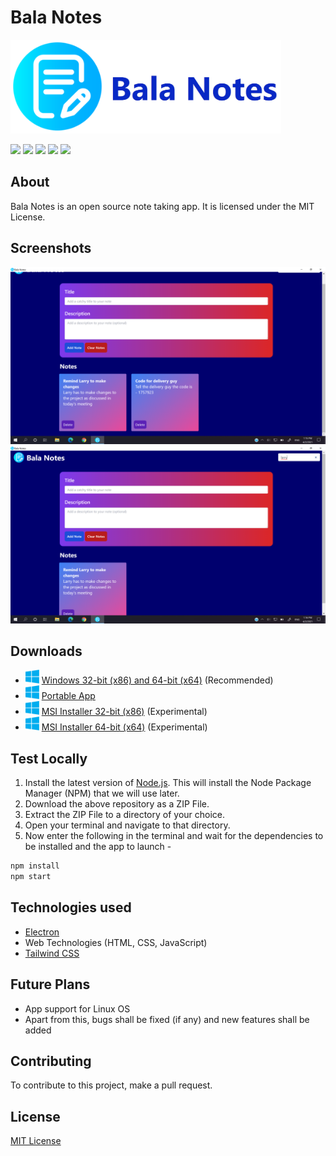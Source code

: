 # Bala Notes

<img src="./screenshots/banner.png" alt="Banner" height="150"/>

<span>![](https://img.shields.io/static/v1?style=for-the-badge&label=Made%20with&message=Javascript&color=yellow) ![](https://img.shields.io/static/v1?style=for-the-badge&label=license&message=MIT&color=blue) ![](https://img.shields.io/static/v1?style=for-the-badge&label=Made%20with&message=Electron&color=blueviolet) ![](https://img.shields.io/static/v1?style=for-the-badge&label=npm&message=v7.7.1&color=blue) ![](https://img.shields.io/static/v1?style=for-the-badge&label=Uses&message=TailwindCSS&color=009dff)</span>

## About

Bala Notes is an open source note taking app. It is licensed under the MIT License.

## Screenshots

![Screenshot 1](./screenshots/Screenshot.png)
![Screenshot 2](./screenshots/Screenshot_2.png)

## Downloads

- <img src="./screenshots/windows.png" width="22">  [Windows 32-bit (x86) and 64-bit (x64)](https://github.com/K-Balaji/BalaNotes/releases/download/4.0.0/Bala_Notes_Setup_x86_x64.exe)  (Recommended)
- <img src="./screenshots/windows.png" width="22">  [Portable App](https://github.com/K-Balaji/BalaNotes/releases/download/4.0.0/Bala_Notes_Portable.exe)
- <img src="./screenshots/windows.png" width="22">  [MSI Installer 32-bit (x86)](https://github.com/K-Balaji/BalaNotes/releases/download/4.0.0/Bala_Notes_x86.msi) (Experimental)
- <img src="./screenshots/windows.png" width="22">  [MSI Installer 64-bit (x64)](https://github.com/K-Balaji/BalaNotes/releases/download/4.0.0/Bala_Notes_x64.msi) (Experimental)

## Test Locally

1. Install the latest version of <a href="https://nodejs.org/" target="_blank">Node.js</a>. This will install the Node Package Manager (NPM) that we will use later.
2. Download the above repository as a ZIP File.
3. Extract the ZIP File to a directory of your choice.
4. Open your terminal and navigate to that directory.
5. Now enter the following in the terminal and wait for the dependencies to be installed and the app to launch -

```sh
npm install
npm start
```

## Technologies used

- <a href="https://www.electronjs.org/" target="_blank">Electron</a>
- Web Technologies (HTML, CSS, JavaScript)
- <a href="https://tailwindcss.com/" target="_blank">Tailwind CSS</a>

## Future Plans

- App support for Linux OS
- Apart from this, bugs shall be fixed (if any) and new features shall be added

## Contributing

To contribute to this project, make a pull request.

## License

[MIT License](./LICENSE)
